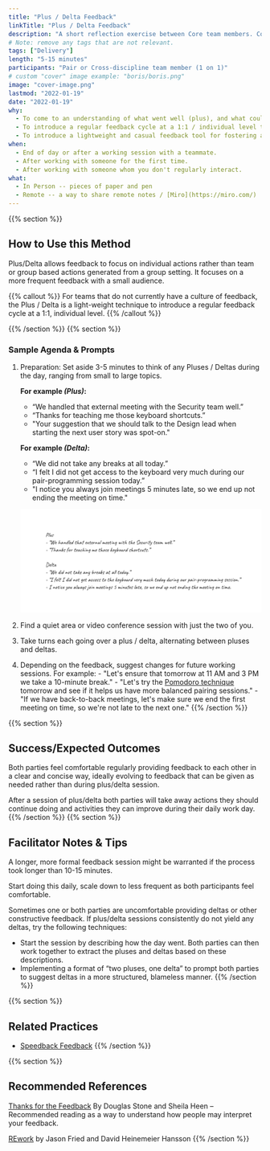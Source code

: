 ```yaml
---
title: "Plus / Delta Feedback"
linkTitle: "Plus / Delta Feedback"
description: "A short reflection exercise between Core team members. Commonly accomplished at the end of a pairing day."
# Note: remove any tags that are not relevant.
tags: ["Delivery"]
length: "5-15 minutes"
participants: "Pair or Cross-discipline team member (1 on 1)"
# custom "cover" image example: "boris/boris.png"
image: "cover-image.png"
lastmod: "2022-01-19"
date: "2022-01-19"
why:
  - To come to an understanding of what went well (plus), and what could be changed to improve collaboration in future (delta).
  - To introduce a regular feedback cycle at a 1:1 / individual level that allows for  personal feedback.
  - To introduce a lightweight and casual feedback tool for fostering a healthy team feedback culture.
when:
  - End of day or after a working session with a teammate.
  - After working with someone for the first time.
  - After working with someone whom you don't regularly interact.
what:
  - In Person -- pieces of paper and pen
  - Remote -- a way to share remote notes / [Miro](https://miro.com/)
---
```


{{% section %}}

## How to Use this Method

Plus/Delta allows feedback to focus on individual actions rather than team or group based actions generated from a group setting. It focuses on a more frequent feedback with a small audience.

{{% callout %}}
For teams that do not currently have a culture of feedback, the Plus / Delta is a light-weight technique to introduce a regular feedback cycle at a 1:1, individual level.
{{% /callout %}}

{{% /section %}}
{{% section %}}

### Sample Agenda & Prompts

1. Preparation: Set aside 3-5 minutes to think of any Pluses / Deltas during the day, ranging from small to large topics.

   **For example _(Plus)_:**

   - “We handled that external meeting with the Security team well.”
   - “Thanks for teaching me those keyboard shortcuts.”
   - "Your suggestion that we should talk to the Design lead when starting the next user story was spot-on."

   **For example _(Delta)_:**

   - “We did not take any breaks at all today.”
   - “I felt I did not get access to the keyboard very much during our pair-programming session today.”
   - "I notice you always join meetings 5 minutes late, so we end up not ending the meeting on time."

   ![Plus-Delta-Example](images/example-1.png)

2. Find a quiet area or video conference session with just the two of you.

3. Take turns each going over a plus / delta, alternating between pluses and deltas.

4. Depending on the feedback, suggest changes for future working sessions.
   For example: - "Let's ensure that tomorrow at 11 AM and 3 PM we take a 10-minute break." - "Let's try the [Pomodoro technique](/learningpaths/application-development/pair-programming/#describe-the-mechanics-of-the-drivernavigator-style-of-pair-programming) tomorrow and see if it helps us have more balanced pairing sessions." - "If we have back-to-back meetings, let's make sure we end the first meeting on time, so we're not late to the next one."
   {{% /section %}}

{{% section %}}

## Success/Expected Outcomes

Both parties feel comfortable regularly providing feedback to each other in a clear and concise way, ideally evolving to feedback that can be given as needed rather than during plus/delta session.

After a session of plus/delta both parties will take away actions they should continue doing and activities they can improve during their daily work day.
{{% /section %}}
{{% section %}}

## Facilitator Notes & Tips

A longer, more formal feedback session might be warranted if the process took longer than 10-15 minutes.

Start doing this daily, scale down to less frequent as both participants feel comfortable.

Sometimes one or both parties are uncomfortable providing deltas or other constructive feedback. If plus/delta sessions consistently do not yield any deltas, try the following techniques:

- Start the session by describing how the day went. Both parties can then work together to extract the pluses and deltas based on these descriptions.
- Implementing a format of “two pluses, one delta” to prompt both parties to suggest deltas in a more structured, blameless manner.
  {{% /section %}}

{{% section %}}

## Related Practices

- [Speedback Feedback](/practices/speedback/)
  {{% /section %}}

{{% section %}}

## Recommended References

[Thanks for the Feedback](https://www.penguinrandomhouse.com/books/313485/thanks-for-the-feedback-by-douglas-stone-and-sheila-heen/) By Douglas Stone and Sheila Heen
– Recommended reading as a way to understand how people may interpret your feedback.

[REwork](https://basecamp.com/books/rework) by Jason Fried and David Heinemeier Hansson
{{% /section %}}

